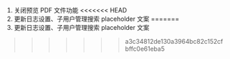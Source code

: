 1. 关闭预览 PDF 文件功能
<<<<<<< HEAD
2. 更新日志设置、子用户管理搜索 placeholder 文案
=======
2. 更新日志设置、子用户管理搜索 placeholder 文案
>>>>>>> a3c34812de130a3964bc82c152cfbffc0e61eba5
